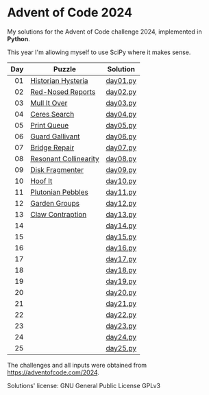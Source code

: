 # Advent of Code 2024
My solutions for the Advent of Code challenge 2024, implemented in **Python**.

This year I'm allowing myself to use SciPy where it makes sense.

| Day | Puzzle | Solution
| ---:| --- | ---
|  01 |  [Historian Hysteria](https://adventofcode.com/2024/day/1) | [day01.py](day01.py)
|  02 |  [Red-Nosed Reports](https://adventofcode.com/2024/day/2) | [day02.py](day02.py)
|  03 |  [Mull It Over](https://adventofcode.com/2024/day/3) | [day03.py](day03.py)
|  04 |  [Ceres Search](https://adventofcode.com/2024/day/4) | [day04.py](day04.py)
|  05 |  [Print Queue](https://adventofcode.com/2024/day/5) | [day05.py](day05.py)
|  06 |  [Guard Gallivant](https://adventofcode.com/2024/day/6) | [day06.py](day06.py)
|  07 |  [Bridge Repair](https://adventofcode.com/2024/day/7) | [day07.py](day07.py)
|  08 |  [Resonant Collinearity](https://adventofcode.com/2024/day/8) | [day08.py](day08.py)
|  09 |  [Disk Fragmenter](https://adventofcode.com/2024/day/9) | [day09.py](day09.py)
|  10 |  [Hoof It](https://adventofcode.com/2024/day/10) | [day10.py](day10.py)
|  11 |  [Plutonian Pebbles](https://adventofcode.com/2024/day/11) | [day11.py](day11.py)
|  12 |  [Garden Groups](https://adventofcode.com/2024/day/12) | [day12.py](day12.py)
|  13 |  [Claw Contraption](https://adventofcode.com/2024/day/13) | [day13.py](day13.py)
|  14 |  [](https://adventofcode.com/2024/day/14) | [day14.py](day14.py)
|  15 |  [](https://adventofcode.com/2024/day/15) | [day15.py](day15.py)
|  16 |  [](https://adventofcode.com/2024/day/16) | [day16.py](day16.py)
|  17 |  [](https://adventofcode.com/2024/day/17) | [day17.py](day17.py)
|  18 |  [](https://adventofcode.com/2024/day/18) | [day18.py](day18.py)
|  19 |  [](https://adventofcode.com/2024/day/19) | [day19.py](day19.py)
|  20 |  [](https://adventofcode.com/2024/day/20) | [day20.py](day20.py)
|  21 |  [](https://adventofcode.com/2024/day/21) | [day21.py](day21.py)
|  22 |  [](https://adventofcode.com/2024/day/22) | [day22.py](day22.py)
|  23 |  [](https://adventofcode.com/2024/day/23) | [day23.py](day23.py)
|  24 |  [](https://adventofcode.com/2024/day/24) | [day24.py](day24.py)
|  25 |  [](https://adventofcode.com/2024/day/25) | [day25.py](day25.py)

The challenges and all inputs were obtained from https://adventofcode.com/2024.

Solutions' license: GNU General Public License GPLv3
